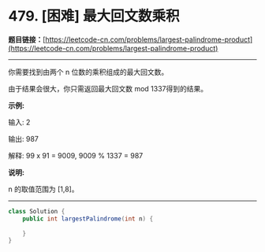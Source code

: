# 479. [困难] 最大回文数乘积

**题目链接：**[https://leetcode-cn.com/problems/largest-palindrome-product](https://leetcode-cn.com/problems/largest-palindrome-product)

---

<div class="content__1Y2H">
 <div class="notranslate">
  <p>你需要找到由两个 n 位数的乘积组成的最大回文数。</p> 
  <p>由于结果会很大，你只需返回最大回文数 mod 1337得到的结果。</p> 
  <p><strong>示例:</strong></p> 
  <p>输入: 2</p> 
  <p>输出: 987</p> 
  <p>解释: 99 x 91 = 9009, 9009 % 1337 = 987</p> 
  <p><strong>说明:</strong></p> 
  <p>n 的取值范围为&nbsp;[1,8]。</p> 
 </div>
</div>

---

```java
class Solution {
    public int largestPalindrome(int n) {
        
    }
}
```